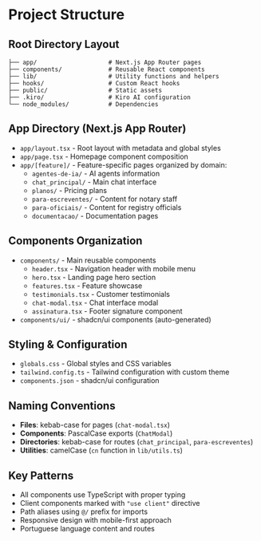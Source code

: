 # Project Structure

## Root Directory Layout
```
├── app/                    # Next.js App Router pages
├── components/             # Reusable React components
├── lib/                    # Utility functions and helpers
├── hooks/                  # Custom React hooks
├── public/                 # Static assets
├── .kiro/                  # Kiro AI configuration
└── node_modules/           # Dependencies
```

## App Directory (Next.js App Router)
- `app/layout.tsx` - Root layout with metadata and global styles
- `app/page.tsx` - Homepage component composition
- `app/[feature]/` - Feature-specific pages organized by domain:
  - `agentes-de-ia/` - AI agents information
  - `chat_principal/` - Main chat interface
  - `planos/` - Pricing plans
  - `para-escreventes/` - Content for notary staff
  - `para-oficiais/` - Content for registry officials
  - `documentacao/` - Documentation pages

## Components Organization
- `components/` - Main reusable components
  - `header.tsx` - Navigation header with mobile menu
  - `hero.tsx` - Landing page hero section
  - `features.tsx` - Feature showcase
  - `testimonials.tsx` - Customer testimonials
  - `chat-modal.tsx` - Chat interface modal
  - `assinatura.tsx` - Footer signature component
- `components/ui/` - shadcn/ui components (auto-generated)

## Styling & Configuration
- `globals.css` - Global styles and CSS variables
- `tailwind.config.ts` - Tailwind configuration with custom theme
- `components.json` - shadcn/ui configuration

## Naming Conventions
- **Files**: kebab-case for pages (`chat-modal.tsx`)
- **Components**: PascalCase exports (`ChatModal`)
- **Directories**: kebab-case for routes (`chat_principal`, `para-escreventes`)
- **Utilities**: camelCase (`cn` function in `lib/utils.ts`)

## Key Patterns
- All components use TypeScript with proper typing
- Client components marked with `"use client"` directive
- Path aliases using `@/` prefix for imports
- Responsive design with mobile-first approach
- Portuguese language content and routes